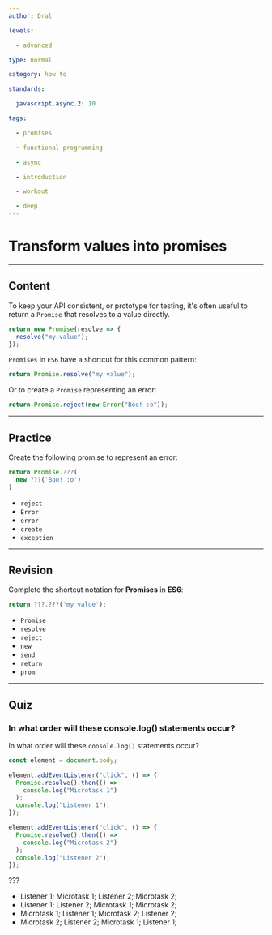 ```yaml
---
author: Dral

levels:

  - advanced

type: normal

category: how to

standards:

  javascript.async.2: 10

tags:

  - promises

  - functional programming

  - async

  - introduction

  - workout

  - deep
---
```


# Transform values into promises

---

## Content

To keep your API consistent, or prototype for testing, it's often useful to return a `Promise` that resolves to a value directly.

```javascript
return new Promise(resolve => {
  resolve("my value");
});
```

`Promises` in `ES6` have a shortcut for this common pattern:

```javascript
return Promise.resolve("my value");
```

Or to create a `Promise` representing an error:

```javascript
return Promise.reject(new Error("Boo! :o"));
```

---

## Practice

Create the following promise to represent an error:

```javascript
return Promise.???(
  new ???('Boo! :o')
)
```

- `reject`
- `Error`
- `error`
- `create`
- `exception`

---

## Revision

Complete the shortcut notation for **Promises** in **ES6**:

```javascript
return ???.???('my value');
```

- `Promise`
- `resolve`
- `reject`
- `new`
- `send`
- `return`
- `prom`

---

## Quiz

### In what order will these console.log() statements occur?

In what order will these `console.log()` statements occur?

```javascript
const element = document.body;

element.addEventListener("click", () => {
  Promise.resolve().then(() =>
    console.log("Microtask 1")
  );
  console.log("Listener 1");
});

element.addEventListener("click", () => {
  Promise.resolve().then(() =>
    console.log("Microtask 2")
  );
  console.log("Listener 2");
});
```

???

- Listener 1; Microtask 1; Listener 2; Microtask 2;
- Listener 1; Listener 2; Microtask 1; Microtask 2;
- Microtask 1; Listener 1; Microtask 2; Listener 2;
- Microtask 2; Listener 2; Microtask 1; Listener 1;
